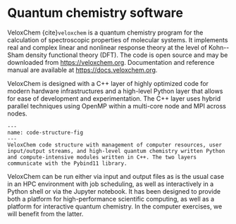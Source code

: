 Quantum chemistry software
==========================

VeloxChem {cite}`veloxchem` is a quantum chemistry program for the calculation of spectroscopic properties of molecular systems. It implements real and complex linear and nonlinear response theory at the level of Kohn--Sham density functional theory (DFT). The code is open source and may be downloaded from https://veloxchem.org. Documentation and reference manual are available at https://docs.veloxchem.org.

VeloxChem is designed with a C++ layer of highly optimized code for modern hardware infrastructures and a high-level Python layer that allows for ease of development and experimentation. The C++ layer uses hybrid parallel techniques using OpenMP within a multi-core node and MPI across nodes.

```{figure} ../images/code-structure.*
---
name: code-structure-fig
---
VeloxChem code structure with management of computer resources, user input/output streams, and high-level quantum chemistry written Python and compute-intensive modules written in C++. The two layers communicate with the Pybind11 library.
```

VeloxChem can be run either via input and output files as is the usual case in an HPC environment with job scheduling, as well as interactively in a Python shell or via the Jupyter notebook. It has been designed to provide both a platform for high-performance scientific computing, as well as a platform for interactive quantum chemistry. In the computer exercises, we will benefit from the latter.

